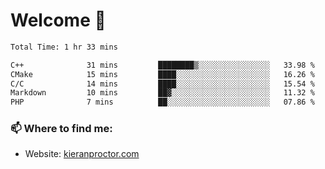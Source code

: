 # Welcome 🦘

<!--START_SECTION:waka-->

```txt
Total Time: 1 hr 33 mins

C++              31 mins         ████████▒░░░░░░░░░░░░░░░░   33.98 %
CMake            15 mins         ████░░░░░░░░░░░░░░░░░░░░░   16.26 %
C/C              14 mins         ████░░░░░░░░░░░░░░░░░░░░░   15.54 %
Markdown         10 mins         ██▓░░░░░░░░░░░░░░░░░░░░░░   11.32 %
PHP              7 mins          ██░░░░░░░░░░░░░░░░░░░░░░░   07.86 %
```

<!--END_SECTION:waka-->

### 📫 Where to find me:

-   Website: [kieranproctor.com](https://kieranproctor.com/)
